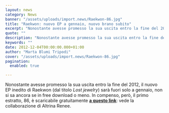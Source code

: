 ```yaml
---
layout: news
category: News
banner: "/assets/uploads/import.news/Raekwon-86.jpg"
title: "Raekwon: nuovo EP a gennaio, nuovo brano subito"
excerpt: "Nonostante avesse promesso la sua uscita entro la fine del 2012, il nuovo EP inedito di Raekwon (dal titolo Lost jewelry) sarà fuori solo a gennaio, non si sa ancora se in free download o meno. In compenso, però, il primo estratto, 86, è scaricabile gratuitamente a questo link: vede la collaborazione di Altrina Renee"
quote: ""
description: "Nonostante avesse promesso la sua uscita entro la fine del 2012, il nuovo EP inedito di Raekwon (dal titolo Lost jewelry) sarà fuori solo a gennaio, non si sa ancora se in free download o meno. In compenso, però, il primo estratto, 86, è scaricabile gratuitamente a questo link: vede la collaborazione di Altrina Renee"
keywords: ""
date: 2012-12-04T00:00:00.000+01:00
author: "Marta Blumi Tripodi"
cover: "/assets/uploads/import.news/Raekwon-86.jpg"
pagination:
  enabled: true

---
```


Nonostante avesse promesso la sua uscita entro la fine del 2012, il nuovo EP inedito di Raekwon (dal titolo _Lost jewelry_) sarà fuori solo a gennaio, non si sa ancora se in free download o meno. In compenso, però, il primo estratto, 86, è scaricabile gratuitamente [**a questo link**](http://www.hulkshare.com/buo45efqewow "http://www.hulkshare.com/buo45efqewow"): vede la collaborazione di Altrina Renee.
